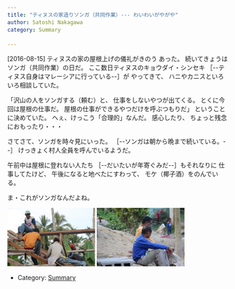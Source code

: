 ```yaml
---
title: "ティヌスの家造りソンガ（共同作業）--- わいわいがやがや"
author: Satoshi Nakagawa
category: Summary

---
```


[2016-08-15]  ティヌスの家の屋根上げの儀礼がきのう
あった。
続いてきょうはソンガ（共同作業）の日だ。
ここ数日ティヌスのキョウダイ・シンセキ
［--ティヌス自身はマレーシアに行っている--］が
やってきて、
ハニやカニスといろいろ相談していた。

 「沢山の人をソンガする（頼む）と、
仕事をしないやつが出てくる。
とくに今回は屋根の仕事だ。
屋根の仕事ができるやつだけを呼ぶつもりだ」
ということに決めていた。
へぇ、けっこう「合理的」なんだ。
感心したり、
ちょっと残念におもったり・・・

 さてさて、ソンガを時々見にいった。
［--ソンガは朝から晩まで続いている。--］
けっきょく村人全員を呼んでいるようだ。

 午前中は屋根に登れない人たち
［--だいたいが年寄ぐみだ--］もそれなりに
仕事してたけど、
午後になると地べたにすわって、
モケ（椰子酒）をのんでいる。

 ま・これがソンガなんだよね。

<a href="/pict/2016-08-15-songga-1.jpg"><img src="/pict/2016-08-15-songga-1.jpg" alt="Songga" width="200"/></a>
<a href="/pict/2016-08-15-songga-2.jpg"><img src="/pict/2016-08-15-songga-2.jpg" alt="Songga" width="200"/></a>

- Category: [Summary](categories.html#Summary)

